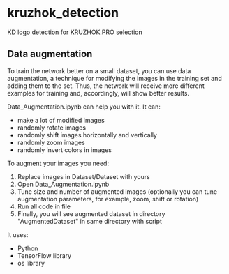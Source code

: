 # kruzhok_detection
KD logo detection for KRUZHOK.PRO selection

## Data augmentation
To train the network better on a small dataset, you can use data augmentation, a technique for modifying the images in the training set and adding them to the set. Thus, the network will receive more different examples for training and, accordingly, will show better results.


Data_Augmentation.ipynb can help you with it. It can:
- make a lot of modified images
- randomly rotate images
- randomly shift images horizontally and vertically
- randomly zoom images
- randomly invert colors in images


To augment your images you need:
1. Replace images in Dataset/Dataset with yours
2. Open Data_Augmentation.ipynb
3. Tune size and number of augmented images (optionally you can tune augmentation parameters, for example, zoom, shift or rotation)
4. Run all code in file
5. Finally, you will see augmented dataset in directory "AugmentedDataset" in same directory with script


It uses:
- Python
- TensorFlow library
- os library